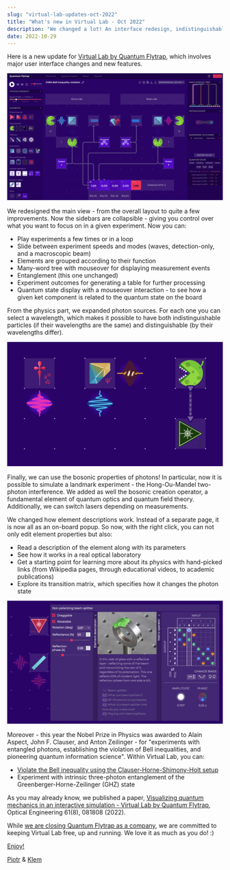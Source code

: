 ```yaml
---
slug: "virtual-lab-updates-oct-2022"
title: "What's new in Virtual Lab - Oct 2022"
description: "We changed a lot! An interface redesign, indistinguishable particles, creation operators, element descriptions, and transition matrices. Enjoy!"
date: 2022-10-29
---
```


Here is a new update for [Virtual Lab by Quantum Flytrap](https://lab.quantumflytrap.com/), which involves major user interface changes and new features.

![Virtual Lab by Quantum Flytrap - interface redesign screenshot](./virtual-lab-updates-oct-2022/virtual-lab-interface-redesign.png)

We redesigned the main view - from the overall layout to quite a few improvements. Now the sidebars are collapsible - giving you control over what you want to focus on in a given experiment. Now you can:

- Play experiments a few times or in a loop
- Slide between experiment speeds and modes (waves, detection-only, and a macroscopic beam)
- Elements are grouped according to their function
- Many-word tree with mouseover for displaying measurement events
- Entanglement (this one unchanged)
- Experiment outcomes for generating a table for further processing
- Quantum state display with a mouseover interaction - to see how a given ket component is related to the quantum state on the board

From the physics part, we expanded photon sources. For each one you can select a wavelength, which makes it possible to have both indistinguishable particles (if their wavelengths are the same) and distinguishable (by their wavelengths differ).

![Virtual Lab by Quantum Flytrap - photon sources screenshot](./virtual-lab-updates-oct-2022/virtual-lab-sources.png)

Finally, we can use the bosonic properties of photons! In particular, now it is possible to simulate a landmark experiment - the Hong-Ou-Mandel two-photon interference. We added as well the bosonic creation operator, a fundamental element of quantum optics and quantum field theory. Additionally, we can switch lasers depending on measurements.

We changed how element descriptions work. Instead of a separate page, it is now all as an on-board popup. So now, with the right click, you can not only edit element properties but also:

- Read a description of the element along with its parameters
- See how it works in a real optical laboratory
- Get a starting point for learning more about its physics with hand-picked links (from Wikipedia pages, through educational videos, to academic publications)
- Explore its transition matrix, which specifies how it changes the photon state

![Virtual Lab by Quantum Flytrap - element description screenshot](./virtual-lab-updates-oct-2022/virtual-lab-element-description.png)

Moreover - this year the Nobel Prize in Physics was awarded to Alain Aspect, John F. Clauser, and Anton Zeilinger - for "experiments with entangled photons, establishing the violation of Bell inequalities, and pioneering quantum information science". Within Virtual Lab, you can:

- [Violate the Bell inequality using the Clauser-Horne-Shimony-Holt setup](https://lab.quantumflytrap.com/lab/bell-inequality)
- Experiment with intrinsic three-photon entanglement of the Greenberger-Horne-Zeilinger (GHZ) state

As you may already know, we published a paper, [Visualizing quantum mechanics in an interactive simulation - Virtual Lab by Quantum Flytrap](https://doi.org/10.1117/1.OE.61.8.081808), Optical Engineering 61(8), 081808 (2022).

While [we are closing Quantum Flytrap as a company](/blog/closing-quantum-flytrap), we are committed to keeping Virtual Lab free, up and running. We love it as much as you do! :)

[Enjoy!](https://lab.quantumflytrap.com/)

[Piotr](https://p.migdal.pl/) & [Klem](https://www.linkedin.com/in/klem-jankiewicz/)
